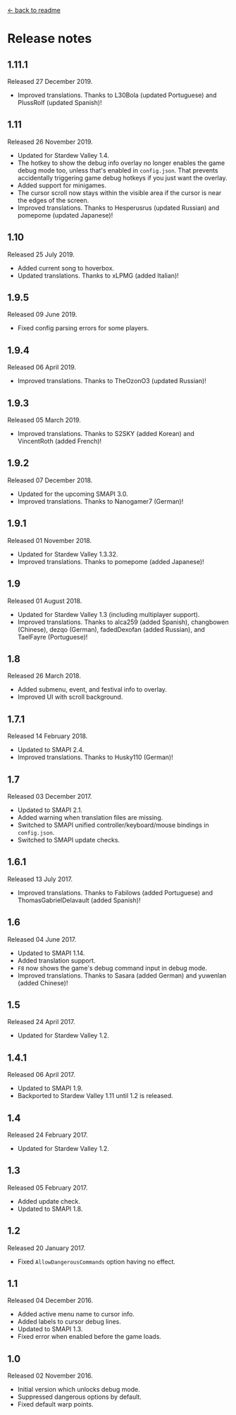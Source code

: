 [← back to readme](README.md)

# Release notes
## 1.11.1
Released 27 December 2019.

* Improved translations. Thanks to L30Bola (updated Portuguese) and PlussRolf (updated Spanish)!

## 1.11
Released 26 November 2019.

* Updated for Stardew Valley 1.4.
* The hotkey to show the debug info overlay no longer enables the game debug mode too, unless that's enabled in `config.json`. That prevents accidentally triggering game debug hotkeys if you just want the overlay.
* Added support for minigames.
* The cursor scroll now stays within the visible area if the cursor is near the edges of the screen.
* Improved translations. Thanks to Hesperusrus (updated Russian) and pomepome (updated Japanese)!

## 1.10
Released 25 July 2019.

* Added current song to hoverbox.
* Updated translations. Thanks to xLPMG (added Italian)!

## 1.9.5
Released 09 June 2019.

* Fixed config parsing errors for some players.

## 1.9.4
Released 06 April 2019.

* Improved translations. Thanks to TheOzonO3 (updated Russian)!

## 1.9.3
Released 05 March 2019.

* Improved translations. Thanks to S2SKY (added Korean) and VincentRoth (added French)!

## 1.9.2
Released 07 December 2018.

* Updated for the upcoming SMAPI 3.0.
* Improved translations. Thanks to Nanogamer7 (German)!

## 1.9.1
Released 01 November 2018.

* Updated for Stardew Valley 1.3.32.
* Improved translations. Thanks to pomepome (added Japanese)!

## 1.9
Released 01 August 2018.

* Updated for Stardew Valley 1.3 (including multiplayer support).
* Improved translations. Thanks to alca259 (added Spanish), changbowen (Chinese), dezqo (German), fadedDexofan (added Russian), and TaelFayre (Portuguese)!

## 1.8
Released 26 March 2018.

* Added submenu, event, and festival info to overlay.
* Improved UI with scroll background.

## 1.7.1
Released 14 February 2018.

* Updated to SMAPI 2.4.
* Improved translations. Thanks to Husky110 (German)!

## 1.7
Released 03 December 2017.

* Updated to SMAPI 2.1.
* Added warning when translation files are missing.
* Switched to SMAPI unified controller/keyboard/mouse bindings in `config.json`.
* Switched to SMAPI update checks.

## 1.6.1
Released 13 July 2017.

* Improved translations. Thanks to Fabilows (added Portuguese) and ThomasGabrielDelavault (added Spanish)!

## 1.6
Released 04 June 2017.

* Updated to SMAPI 1.14.
* Added translation support.
* `F8` now shows the game's debug command input in debug mode.
* Improved translations. Thanks to Sasara (added German) and yuwenlan (added Chinese)!

## 1.5
Released 24 April 2017.

* Updated for Stardew Valley 1.2.

## 1.4.1
Released 06 April 2017.

* Updated to SMAPI 1.9.
* Backported to Stardew Valley 1.11 until 1.2 is released.

## 1.4
Released 24 February 2017.

* Updated for Stardew Valley 1.2.

## 1.3
Released 05 February 2017.

* Added update check.
* Updated to SMAPI 1.8.

## 1.2
Released 20 January 2017.

* Fixed `AllowDangerousCommands` option having no effect.

## 1.1
Released 04 December 2016.

* Added active menu name to cursor info.
* Added labels to cursor debug lines.
* Updated to SMAPI 1.3.
* Fixed error when enabled before the game loads.

## 1.0
Released 02 November 2016.

* Initial version which unlocks debug mode.
* Suppressed dangerous options by default.
* Fixed default warp points.
